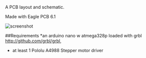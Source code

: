 A PCB layout and schematic.

Made with Eagle PCB 6.1

![screenshot](https://github.com/txjammer/Grbl--w-pololu-A4988-and-arduino-nano/raw/master/1.png)

##Requirements
*an arduino nano w atmega328p loaded with grbl http://github.com/grbl/grbl,
* at least 1 Pololu A4988 Stepper motor driver